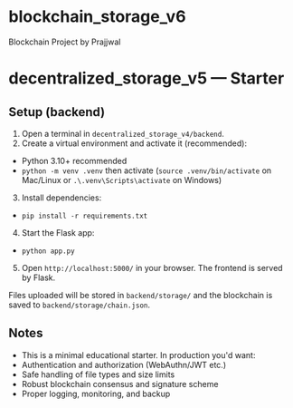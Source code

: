 # blockchain_storage_v6
Blockchain Project by Prajjwal
# decentralized_storage_v5 — Starter


## Setup (backend)


1. Open a terminal in `decentralized_storage_v4/backend`.
2. Create a virtual environment and activate it (recommended):
- Python 3.10+ recommended
- `python -m venv .venv` then activate (`source .venv/bin/activate` on Mac/Linux or `.\.venv\Scripts\activate` on Windows)
3. Install dependencies:
- `pip install -r requirements.txt`
4. Start the Flask app:
- `python app.py`
5. Open `http://localhost:5000/` in your browser. The frontend is served by Flask.


Files uploaded will be stored in `backend/storage/` and the blockchain is saved to `backend/storage/chain.json`.


## Notes
- This is a minimal educational starter. In production you'd want:
- Authentication and authorization (WebAuthn/JWT etc.)
- Safe handling of file types and size limits
- Robust blockchain consensus and signature scheme
- Proper logging, monitoring, and backup
